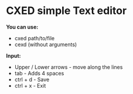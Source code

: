 # CXED simple Text editor

**You can use:**
- cxed path/to/file
- cexd (without arguments)

**Input:**
- Upper / Lower arrows - move along the lines
- tab - Adds 4 spaces
- ctrl + d - Save
- ctrl + x - Exit
